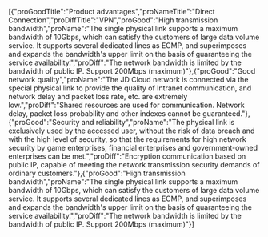 [{"proGoodTitle":"Product advantages","proNameTitle":"Direct Connection","proDiffTitle":"VPN","proGood":"High transmission bandwidth","proName":"The single physical link supports a maximum bandwidth of 10Gbps, which can satisfy the customers of large data volume service. It supports several dedicated lines as ECMP, and superimposes and expands the bandwidth's upper limit on the basis of guaranteeing the service availability.","proDiff":"The network bandwidth is limited by the bandwidth of public IP. Support 200Mbps (maximum)"},{"proGood":"Good network quality","proName":"The JD Cloud network is connected via the special physical link to provide the quality of Intranet communication, and network delay and packet loss rate, etc. are extremely low.","proDiff":"Shared resources are used for communication. Network delay, packet loss probability and other indexes cannot be guaranteed."},{"proGood":"Security and reliability","proName":"The physical link is exclusively used by the accessed user, without the risk of data breach and with the high level of security, so that the requirements for high network security by game enterprises, financial enterprises and government-owned enterprises can be met.","proDiff":"Encryption communication based on public IP, capable of meeting the network transmission security demands of ordinary customers."},{"proGood":"High transmission bandwidth","proName":"The single physical link supports a maximum bandwidth of 10Gbps, which can satisfy the customers of large data volume service. It supports several dedicated lines as ECMP, and superimposes and expands the bandwidth's upper limit on the basis of guaranteeing the service availability.","proDiff":"The network bandwidth is limited by the bandwidth of public IP. Support 200Mbps (maximum)"}]